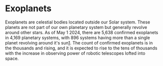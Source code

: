 # Exoplanets 
Exoplanets are celestial bodies located outside our Solar system. These planets are not part of our own planetary system but generally revolve around other stars. As of May 1 2024, there are 5,638 confirmed exoplanets in 4,169 planetary systems, with 896 systems having more than a single planet revolving around it's sun[1](https://exoplanetarchive.ipac.caltech.edu/). 
The count of confirmed exoplanets is in the thousands and rising, and it is expected to rise to the tens of thousands with the increase in observing power of robotic telescopes lofted into space.
